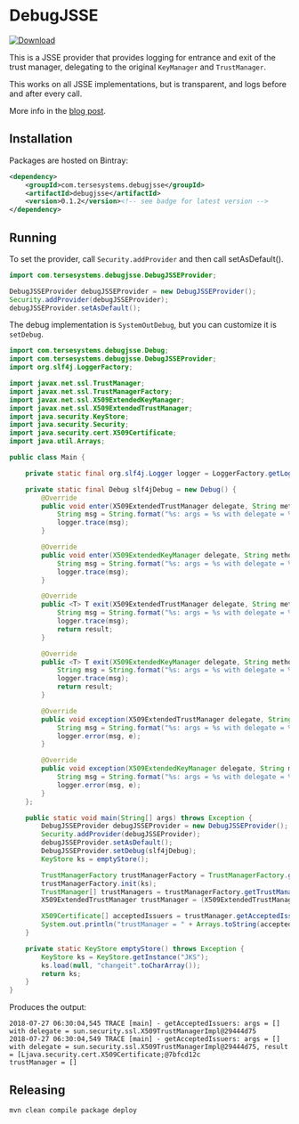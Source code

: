 # DebugJSSE

[ ![Download](https://api.bintray.com/packages/tersesystems/maven/debugjsse/images/download.svg) ](https://bintray.com/tersesystems/maven/debugjsse/_latestVersion)

This is a JSSE provider that provides logging for entrance and exit of the trust manager, delegating to the original `KeyManager` and `TrustManager`.

This works on all JSSE implementations, but is transparent, and logs before and after every call.

More info in the [blog post](https://tersesystems.com/blog/2018/07/27/debug-java-tls-ssl-provider/).

## Installation

Packages are hosted on Bintray:

```xml
<dependency>
    <groupId>com.tersesystems.debugjsse</groupId>
    <artifactId>debugjsse</artifactId>
    <version>0.1.2</version><!-- see badge for latest version -->
</dependency>
```

## Running

To set the provider, call `Security.addProvider` and then call setAsDefault().

```java
import com.tersesystems.debugjsse.DebugJSSEProvider;

DebugJSSEProvider debugJSSEProvider = new DebugJSSEProvider();
Security.addProvider(debugJSSEProvider);
debugJSSEProvider.setAsDefault();
```

The debug implementation is `SystemOutDebug`, but you can customize it is `setDebug`.

```java
import com.tersesystems.debugjsse.Debug;
import com.tersesystems.debugjsse.DebugJSSEProvider;
import org.slf4j.LoggerFactory;

import javax.net.ssl.TrustManager;
import javax.net.ssl.TrustManagerFactory;
import javax.net.ssl.X509ExtendedKeyManager;
import javax.net.ssl.X509ExtendedTrustManager;
import java.security.KeyStore;
import java.security.Security;
import java.security.cert.X509Certificate;
import java.util.Arrays;

public class Main {

    private static final org.slf4j.Logger logger = LoggerFactory.getLogger("Main");

    private static final Debug slf4jDebug = new Debug() {
        @Override
        public void enter(X509ExtendedTrustManager delegate, String method, Object[] args) {
            String msg = String.format("%s: args = %s with delegate = %s", method, Arrays.toString(args), delegate);
            logger.trace(msg);
        }

        @Override
        public void enter(X509ExtendedKeyManager delegate, String method, Object[] args) {
            String msg = String.format("%s: args = %s with delegate = %s", method, Arrays.toString(args), delegate);
            logger.trace(msg);
        }

        @Override
        public <T> T exit(X509ExtendedTrustManager delegate, String method, T result, Object[] args) {
            String msg = String.format("%s: args = %s with delegate = %s, result = %s", method, Arrays.toString(args), delegate, result);
            logger.trace(msg);
            return result;
        }

        @Override
        public <T> T exit(X509ExtendedKeyManager delegate, String method, T result, Object[] args) {
            String msg = String.format("%s: args = %s with delegate = %s, result = %s", method, Arrays.toString(args), delegate, result);
            logger.trace(msg);
            return result;
        }

        @Override
        public void exception(X509ExtendedTrustManager delegate, String method, Exception e, Object[] args) {
            String msg = String.format("%s: args = %s with delegate = %s", method, Arrays.toString(args), delegate);
            logger.error(msg, e);
        }

        @Override
        public void exception(X509ExtendedKeyManager delegate, String method, Exception e, Object[] args) {
            String msg = String.format("%s: args = %s with delegate = %s", method, Arrays.toString(args), delegate);
            logger.error(msg, e);
        }
    };

    public static void main(String[] args) throws Exception {
        DebugJSSEProvider debugJSSEProvider = new DebugJSSEProvider();
        Security.addProvider(debugJSSEProvider);
        debugJSSEProvider.setAsDefault();
        DebugJSSEProvider.setDebug(slf4jDebug);
        KeyStore ks = emptyStore();

        TrustManagerFactory trustManagerFactory = TrustManagerFactory.getInstance(TrustManagerFactory.getDefaultAlgorithm());
        trustManagerFactory.init(ks);
        TrustManager[] trustManagers = trustManagerFactory.getTrustManagers();
        X509ExtendedTrustManager trustManager = (X509ExtendedTrustManager) trustManagers[0];

        X509Certificate[] acceptedIssuers = trustManager.getAcceptedIssuers();
        System.out.println("trustManager = " + Arrays.toString(acceptedIssuers));
    }

    private static KeyStore emptyStore() throws Exception {
        KeyStore ks = KeyStore.getInstance("JKS");
        ks.load(null, "changeit".toCharArray());
        return ks;
    }
}
```

Produces the output:

```
2018-07-27 06:30:04,545 TRACE [main] - getAcceptedIssuers: args = [] with delegate = sun.security.ssl.X509TrustManagerImpl@29444d75
2018-07-27 06:30:04,549 TRACE [main] - getAcceptedIssuers: args = [] with delegate = sun.security.ssl.X509TrustManagerImpl@29444d75, result = [Ljava.security.cert.X509Certificate;@7bfcd12c
trustManager = []
```

## Releasing

```bash
mvn clean compile package deploy
```